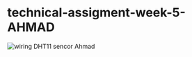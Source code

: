 # technical-assigment-week-5-AHMAD
![wiring DHT11 sencor Ahmad](https://user-images.githubusercontent.com/108165671/179383879-0610b692-2573-419b-84f6-7069ac1d5ce9.png)
